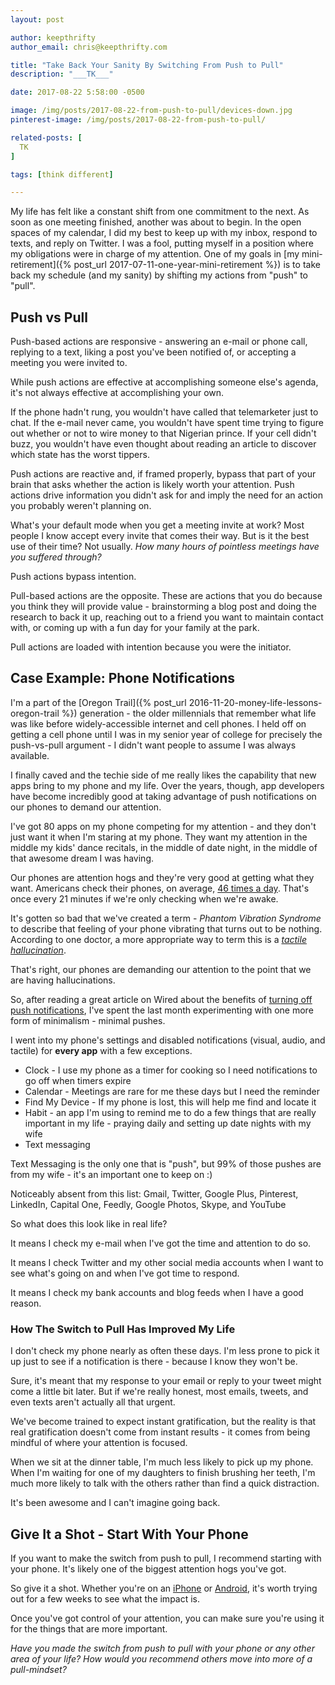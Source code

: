 ```yaml
---
layout: post

author: keepthrifty
author_email: chris@keepthrifty.com

title: "Take Back Your Sanity By Switching From Push to Pull"
description: "___TK___"

date: 2017-08-22 5:58:00 -0500

image: /img/posts/2017-08-22-from-push-to-pull/devices-down.jpg
pinterest-image: /img/posts/2017-08-22-from-push-to-pull/

related-posts: [
  TK
]

tags: [think different]

---
```


My life has felt like a constant shift from one commitment to the next. As soon as one meeting finished, another was about to begin. In the open spaces of my calendar, I did my best to keep up with my inbox, respond to texts, and reply on Twitter. I was a fool, putting myself in a position where my obligations were in charge of my attention. One of my goals in [my mini-retirement]({% post_url 2017-07-11-one-year-mini-retirement %}) is to take back my schedule (and my sanity) by shifting my actions from "push" to "pull".

## Push vs Pull

Push-based actions are responsive - answering an e-mail or phone call, replying to a text, liking a post you've been notified of, or accepting a meeting you were invited to.

While push actions are effective at accomplishing someone else's agenda, it's not always effective at accomplishing your own.

If the phone hadn't rung, you wouldn't have called that telemarketer just to chat. If the e-mail never came, you wouldn't have spent time trying to figure out whether or not to wire money to that Nigerian prince. If your cell didn't buzz, you wouldn't have even thought about reading an article to discover which state has the worst tippers.

Push actions are reactive and, if framed properly, bypass that part of your brain that asks whether the action is likely worth your attention. Push actions drive information you didn't ask for and imply the need for an action you probably weren't planning on.

What's your default mode when you get a meeting invite at work? Most people I know accept every invite that comes their way. But is it the best use of their time? Not usually. _How many hours of pointless meetings have you suffered through?_

Push actions bypass intention.

Pull-based actions are the opposite. These are actions that you do because you think they will provide value - brainstorming a blog post and doing the research to back it up, reaching out to a friend you want to maintain contact with, or coming up with a fun day for your family at the park.

Pull actions are loaded with intention because you were the initiator.

## Case Example: Phone Notifications

I'm a part of the [Oregon Trail]({% post_url 2016-11-20-money-life-lessons-oregon-trail %}) generation - the older millennials that remember what life was like before widely-accessible internet and cell phones. I held off on getting a cell phone until I was in my senior year of college for precisely the push-vs-pull argument - I didn't want people to assume I was always available.

I finally caved and the techie side of me really likes the capability that new apps bring to my phone and my life. Over the years, though, app developers have become incredibly good at taking advantage of push notifications on our phones to demand our attention.

I've got 80 apps on my phone competing for my attention - and they don't just want it when I'm staring at my phone. They want my attention in the middle my kids' dance recitals, in the middle of date night, in the middle of that awesome dream I was having.

Our phones are attention hogs and they're very good at getting what they want. Americans check their phones, on average, [46 times a day](http://time.com/4147614/smartphone-usage-us-2015/). That's once every 21 minutes if we're only checking when we're awake.

It's gotten so bad that we've created a term - _Phantom Vibration Syndrome_ to describe that feeling of your phone vibrating that turns out to be nothing. According to one doctor, a more appropriate way to term this is a [_tactile hallucination_](https://en.wikipedia.org/wiki/Phantom_vibration_syndrome).

That's right, our phones are demanding our attention to the point that we are having hallucinations.

So, after reading a great article on Wired about the benefits of [turning off push notifications](https://www.wired.com/story/turn-off-your-push-notifications/), I've spent the last month experimenting with one more form of minimalism - minimal pushes.

I went into my phone's settings and disabled notifications (visual, audio, and tactile) for __every app__ with a few exceptions.

- Clock - I use my phone as a timer for cooking so I need notifications to go off when timers expire
- Calendar - Meetings are rare for me these days but I need the reminder
- Find My Device - If my phone is lost, this will help me find and locate it
- Habit - an app I'm using to remind me to do a few things that are really important in my life - praying daily and setting up date nights with my wife
- Text messaging

Text Messaging is the only one that is "push", but 99% of those pushes are from my wife - it's an important one to keep on :)

Noticeably absent from this list: Gmail, Twitter, Google Plus, Pinterest, LinkedIn, Capital One, Feedly, Google Photos, Skype, and YouTube

So what does this look like in real life?

It means I check my e-mail when I've got the time and attention to do so.

It means I check Twitter and my other social media accounts when I want to see what's going on and when I've got time to respond.

It means I check my bank accounts and blog feeds when I have a good reason.

### How The Switch to Pull Has Improved My Life

I don't check my phone nearly as often these days. I'm less prone to pick it up just to see if a notification is there - because I know they won't be.

Sure, it's meant that my response to your email or reply to your tweet might come a little bit later. But if we're really honest, most emails, tweets, and even texts aren't actually all that urgent.

We've become trained to expect instant gratification, but the reality is that real gratification doesn't come from instant results - it comes from being mindful of where your attention is focused.

When we sit at the dinner table, I'm much less likely to pick up my phone. When I'm waiting for one of my daughters to finish brushing her teeth, I'm much more likely to talk with the others rather than find a quick distraction.

It's been awesome and I can't imagine going back.

## Give It a Shot - Start With Your Phone

If you want to make the switch from push to pull, I recommend starting with your phone. It's likely one of the biggest attention hogs you've got.

So give it a shot. Whether you're on an [iPhone](https://www.imore.com/how-customize-notification-center-iphone-and-ipad) or [Android](http://www.makeuseof.com/tag/stop-annoying-notifications-android/), it's worth trying out for a few weeks to see what the impact is.

Once you've got control of your attention, you can make sure you're using it for the things that are more important.

_Have you made the switch from push to pull with your phone or any other area of your life? How would you recommend others move into more of a pull-mindset?_
